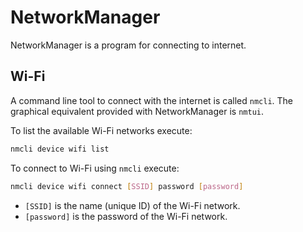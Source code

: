 # NetworkManager

NetworkManager is a program for connecting to internet.

## Wi-Fi

A command line tool to connect with the internet is called `nmcli`.
The graphical equivalent provided with NetworkManager is `nmtui`.

To list the available Wi-Fi networks execute:

```sh
nmcli device wifi list
```

To connect to Wi-Fi using `nmcli` execute:

```sh
nmcli device wifi connect [SSID] password [password]
```

- `[SSID]` is the name (unique ID) of the Wi-Fi network.
- `[password]` is the password of the Wi-Fi network.
